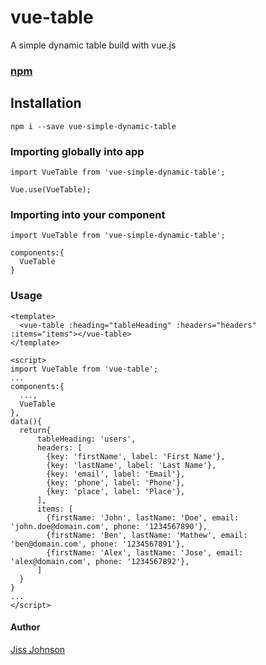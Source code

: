 # vue-table 

A simple dynamic table build with vue.js

### [npm](https://www.npmjs.com/package/vue-simple-dynamic-table)

## Installation

```
npm i --save vue-simple-dynamic-table
```

### Importing globally into app

```
import VueTable from 'vue-simple-dynamic-table';

Vue.use(VueTable);
```

### Importing into your component

```
import VueTable from 'vue-simple-dynamic-table';

components:{
  VueTable
}
```

### Usage

```
<template>
  <vue-table :heading="tableHeading" :headers="headers" :items="items"></vue-table>
</template>

<script>
import VueTable from 'vue-table';
...
components:{
  ...,
  VueTable
},
data(){
  return{
      tableHeading: 'users',
      headers: [
        {key: 'firstName', label: 'First Name'},
        {key: 'lastName', label: 'Last Name'},
        {key: 'email', label: 'Email'},
        {key: 'phone', label: 'Phone'},
        {key: 'place', label: 'Place'},
      ],
      items: [
        {firstName: 'John', lastName: 'Doe', email: 'john.doe@domain.com', phone: '1234567890'},
        {firstName: 'Ben', lastName: 'Mathew', email: 'ben@domain.com', phone: '1234567891'},
        {firstName: 'Alex', lastName: 'Jose', email: 'alex@domain.com', phone: '1234567892'},
      ]
  }
}
...
</script>
```

#### Author

[Jiss Johnson](https://jissjohnson.info)
